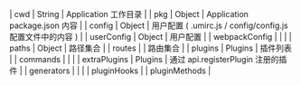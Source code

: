 | cwd | String | Application 工作目录 |
| pkg | Object | Application package.json 内容 |
| config | Object | 用户配置 ( .umirc.js / config/config.js 配置文件中的内容 ) |
| userConfig | Object | 用户配置 |
| webpackConfig | | |
| paths | Object | 路径集合 |
| routes |  | 路由集合 |
| plugins | Plugins | 插件列表 |
| commands | | |
| extraPlugins | Plugins | 通过 api.registerPlugin 注册的插件 |
| generators | | |
| pluginHooks |
| pluginMethods |

